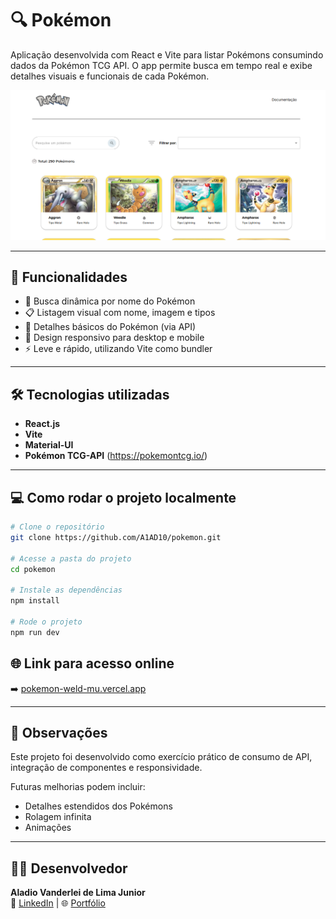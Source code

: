 # 🔍 Pokémon 

Aplicação desenvolvida com React e Vite para listar Pokémons consumindo dados da Pokémon TCG API. O app permite busca em tempo real e exibe detalhes visuais e funcionais de cada Pokémon.

![Preview do projeto](./print_pokemon.png)

---

## 🚀 Funcionalidades

- 🔎 Busca dinâmica por nome do Pokémon
- 📋 Listagem visual com nome, imagem e tipos
- 🧠 Detalhes básicos do Pokémon (via API)
- 📱 Design responsivo para desktop e mobile
- ⚡ Leve e rápido, utilizando Vite como bundler

---

## 🛠️ Tecnologias utilizadas

- **React.js**
- **Vite**
- **Material-UI**
- **Pokémon TCG-API** (https://pokemontcg.io/)

---

## 💻 Como rodar o projeto localmente

```bash
# Clone o repositório
git clone https://github.com/A1AD10/pokemon.git

# Acesse a pasta do projeto
cd pokemon

# Instale as dependências
npm install

# Rode o projeto
npm run dev
```
## 🌐 Link para acesso online

➡️ [pokemon-weld-mu.vercel.app](https://pokemon-weld-mu.vercel.app)

---

## 📌 Observações

Este projeto foi desenvolvido como exercício prático de consumo de API, integração de componentes e responsividade.

Futuras melhorias podem incluir:
- Detalhes estendidos dos Pokémons
- Rolagem infinita
- Animações

---

## 👨‍💻 Desenvolvedor

**Aladio Vanderlei de Lima Junior**  
🔗 [LinkedIn](https://www.linkedin.com/in/aladio-junior285) | 🌐 [Portfólio](https://meu-portfolio-opal-pi.vercel.app)

